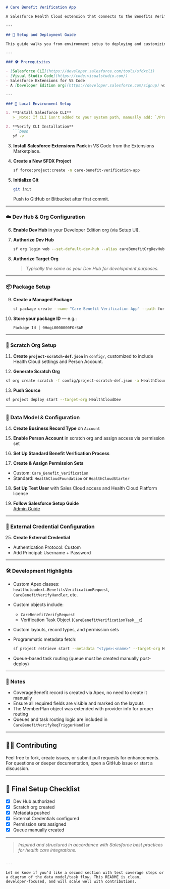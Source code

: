 ```markdown
# Care Benefit Verification App

A Salesforce Health Cloud extension that connects to the Benefits Verification Service, enabling streamlined eligibility workflows directly within Salesforce. This managed package includes the full data model, trigger handlers, Apex classes, permission sets, queue-driven task generation, and external credential support.

---

## 🚀 Setup and Deployment Guide

This guide walks you from environment setup to deploying and customizing the Care Benefit Verification App in a scratch org.

---

### 🛠 Prerequisites

- [Salesforce CLI](https://developer.salesforce.com/tools/sfdxcli)
- [Visual Studio Code](https://code.visualstudio.com/)
- Salesforce Extensions for VS Code
- A [Developer Edition org](https://developer.salesforce.com/signup) with Dev Hub enabled

---

### 🔧 Local Environment Setup

1. **Install Salesforce CLI**  
   > _Note: If CLI isn't added to your system path, manually add: `/Program Files/SF/bin`_

2. **Verify CLI Installation**
   ```bash
   sf -v
   ```

3. **Install Salesforce Extensions Pack** in VS Code from the Extensions Marketplace.

4. **Create a New SFDX Project**
   ```bash
   sf force:project:create -n care-benefit-verification-app
   ```

5. **Initialize Git**
   ```bash
   git init
   ```
   Push to GitHub or Bitbucket after first commit.

---

### ☁️ Dev Hub & Org Configuration

6. **Enable Dev Hub** in your Developer Edition org (via Setup UI).

7. **Authorize Dev Hub**
   ```bash
   sf org login web --set-default-dev-hub --alias careBenefitOrgDevHub
   ```

8. **Authorize Target Org**
   > _Typically the same as your Dev Hub for development purposes._

---

### 📦 Package Setup

9. **Create a Managed Package**
   ```bash
   sf package create --name "Care Benefit Verification App" --path force-app --package-type Managed
   ```

10. **Store your package ID** — e.g.:
    ```
    Package Id │ 0HogL0000000FOrSAM
    ```

---

### 🧪 Scratch Org Setup

11. **Create `project-scratch-def.json`** in `config/`, customized to include Health Cloud settings and Person Account.

12. **Generate Scratch Org**
   ```bash
   sf org create scratch -f config/project-scratch-def.json -a HealthCloudDev
   ```

13. **Push Source**
   ```bash
   sf project deploy start --target-org HealthCloudDev
   ```

---

### 🧱 Data Model & Configuration

14. **Create Business Record Type** on `Account`

15. **Enable Person Account** in scratch org and assign access via permission set

16. **Set Up Standard Benefit Verification Process**

17. **Create & Assign Permission Sets**
   - Custom: `Care_Benefit_Verification`
   - Standard: `HealthCloudFoundation` or `HealthCloudStarter`

18. **Set Up Test User** with Sales Cloud access and Health Cloud Platform license

19. **Follow Salesforce Setup Guide**  
   [Admin Guide](https://help.salesforce.com/s/articleView?id=ind.admin_benefit_verification_data.htm&type=5)

---

### 🔐 External Credential Configuration

25. **Create External Credential**
   - Authentication Protocol: Custom
   - Add Principal: Username + Password

---

### 🛠 Development Highlights

- Custom Apex classes:  
  `healthcloudext.BenefitsVerificationRequest`, `CareBenefitVerifyHandler`, etc.

- Custom objects include:
  - `CareBenefitVerifyRequest`
  - Verification Task Object (`CareBenefitVerificationTask__c`)
  
- Custom layouts, record types, and permission sets

- Programmatic metadata fetch:
  ```bash
  sf project retrieve start --metadata "<type>:<name>" --target-org HealthCloudDev
  ```

- Queue-based task routing (queue must be created manually post-deploy)

---

### 📝 Notes

- CoverageBenefit record is created via Apex, no need to create it manually
- Ensure all required fields are visible and marked on the layouts
- The MemberPlan object was extended with provider info for proper routing
- Queues and task routing logic are included in `CareBenefitVerifyReqTriggerHandler`

---

## 👨‍🔬 Contributing

Feel free to fork, create issues, or submit pull requests for enhancements. For questions or deeper documentation, open a GitHub issue or start a discussion.

---

## 🏁 Final Setup Checklist

- [x] Dev Hub authorized  
- [x] Scratch org created  
- [x] Metadata pushed  
- [x] External Credentials configured  
- [x] Permission sets assigned  
- [x] Queue manually created  

---

> _Inspired and structured in accordance with Salesforce best practices for health care integrations._
```

---

Let me know if you'd like a second section with test coverage steps or a diagram of the data model/task flow. This README is clean, developer-focused, and will scale well with contributions.